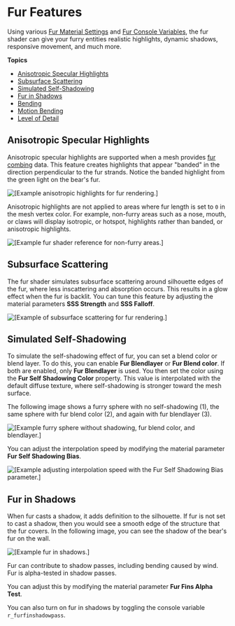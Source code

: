 # Fur Features<a name="shader-ref-fur-features"></a>

Using various [Fur Material Settings](shader-ref-fur-materialsettings.md) and [Fur Console Variables](shader-ref-fur-consolevariables.md), the fur shader can give your furry entities realistic highlights, dynamic shadows, responsive movement, and much more\.

**Topics**
+ [Anisotropic Specular Highlights](#shader-ref-fur-features-highlights)
+ [Subsurface Scattering](#shader-ref-fur-features-subsurface)
+ [Simulated Self\-Shadowing](#shader-ref-fur-features-simulated)
+ [Fur in Shadows](#shader-ref-fur-features-shadows)
+ [Bending](shader-ref-fur-features-bending.md)
+ [Motion Bending](shader-ref-fur-features-bending-motion.md)
+ [Level of Detail](shader-ref-fur-features-levelofdetail.md)

## Anisotropic Specular Highlights<a name="shader-ref-fur-features-highlights"></a>

Anisotropic specular highlights are supported when a mesh provides [fur combing](shader-ref-fur-combing.md) data\. This feature creates highlights that appear "banded" in the direction perpendicular to the fur strands\. Notice the banded highlight from the green light on the bear's fur\.

![\[Example anisotropic highlights for fur rendering.\]](http://docs.aws.amazon.com/lumberyard/latest/userguide/images/shaders/shader-ref-fur-5.png)

Anisotropic highlights are not applied to areas where fur length is set to `0` in the mesh vertex color\. For example, non\-furry areas such as a nose, mouth, or claws will display isotropic, or hotspot, highlights rather than banded, or anisotropic highlights\.

![\[Example fur shader reference for non-furry areas.\]](http://docs.aws.amazon.com/lumberyard/latest/userguide/images/shader-ref-fur-6.png)

## Subsurface Scattering<a name="shader-ref-fur-features-subsurface"></a>

The fur shader simulates subsurface scattering around silhouette edges of the fur, where less inscattering and absorption occurs\. This results in a glow effect when the fur is backlit\. You can tune this feature by adjusting the material parameters **SSS Strength** and **SSS Falloff**\.

![\[Example of subsurface scattering for fur rendering.\]](http://docs.aws.amazon.com/lumberyard/latest/userguide/images/shaders/shader-ref-fur-7.png)

## Simulated Self\-Shadowing<a name="shader-ref-fur-features-simulated"></a>

To simulate the self\-shadowing effect of fur, you can set a blend color or blend layer\. To do this, you can enable **Fur Blendlayer** or **Fur Blend color**\. If both are enabled, only **Fur Blendlayer** is used\. You then set the color using the **Fur Self Shadowing Color** property\. This value is interpolated with the default diffuse texture, where self\-shadowing is stronger toward the mesh surface\. 

The following image shows a furry sphere with no self\-shadowing \(1\), the same sphere with fur blend color \(2\), and again with fur blendlayer \(3\)\.

![\[Example furry sphere without shadowing, fur blend color, and blendlayer.\]](http://docs.aws.amazon.com/lumberyard/latest/userguide/images/shaders/shader-ref-fur-7a.png)

You can adjust the interpolation speed by modifying the material parameter **Fur Self Shadowing Bias**\.

![\[Example adjusting interpolation speed with the Fur Self Shadowing Bias parameter.\]](http://docs.aws.amazon.com/lumberyard/latest/userguide/images/shaders/shader-ref-fur-8.png)

## Fur in Shadows<a name="shader-ref-fur-features-shadows"></a>

When fur casts a shadow, it adds definition to the silhouette\. If fur is not set to cast a shadow, then you would see a smooth edge of the structure that the fur covers\. In the following image, you can see the shadow of the bear's fur on the wall\.

![\[Example fur in shadows.\]](http://docs.aws.amazon.com/lumberyard/latest/userguide/images/shaders/shader-ref-fur-9.png)

Fur can contribute to shadow passes, including bending caused by wind\. Fur is alpha\-tested in shadow passes\. 

You can adjust this by modifying the material parameter **Fur Fins Alpha Test**\.

You can also turn on fur in shadows by toggling the console variable `r_furfinshadowpass`\.